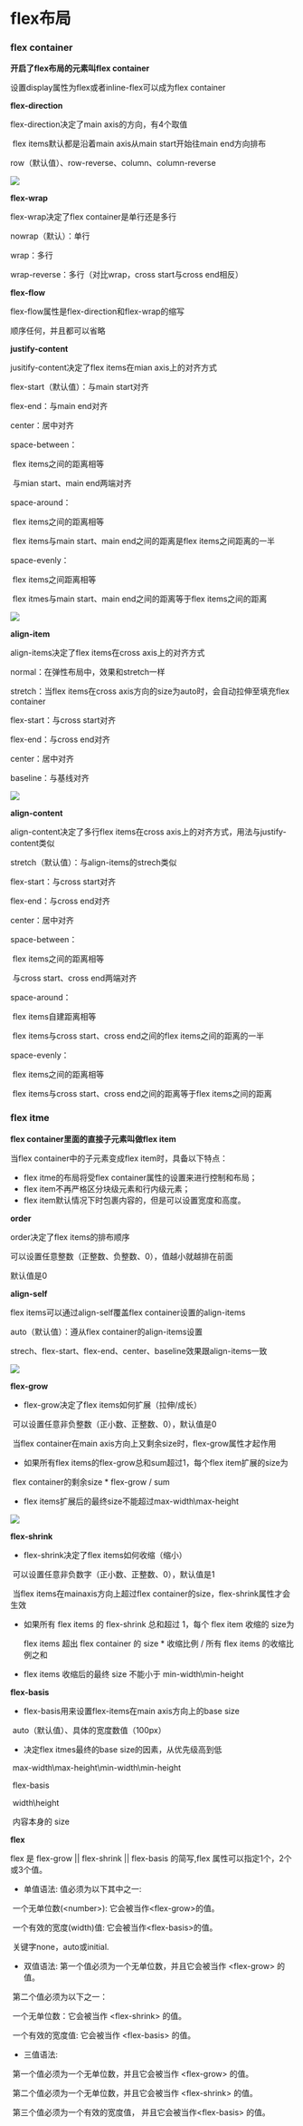 # flex布局

### flex container

**开启了flex布局的元素叫flex container**

设置display属性为flex或者inline-flex可以成为flex container

**flex-direction**

flex-direction决定了main axis的方向，有4个取值

​	flex items默认都是沿着main axis从main start开始往main end方向排布

row（默认值）、row-reverse、column、column-reverse

![](E:\githubrepositories\readingbooks\css\img\flex-direction.png)

**flex-wrap**

flex-wrap决定了flex container是单行还是多行

nowrap（默认）：单行

wrap：多行

wrap-reverse：多行（对比wrap，cross start与cross end相反）

**flex-flow**

flex-flow属性是flex-direction和flex-wrap的缩写

顺序任何，并且都可以省略

**justify-content**

jusitify-content决定了flex items在mian axis上的对齐方式

flex-start（默认值）：与main start对齐

flex-end：与main end对齐

center：居中对齐

space-between：

​	flex items之间的距离相等

​	与mian start、main end两端对齐

space-around：

​	flex items之间的距离相等

​	flex items与main start、main end之间的距离是flex items之间距离的一半

space-evenly：

​	flex items之间距离相等

​	flex itmes与main start、main end之间的距离等于flex items之间的距离

![](E:\githubrepositories\readingbooks\css\img\justify-content.png)

**align-item**

align-items决定了flex items在cross axis上的对齐方式

normal：在弹性布局中，效果和stretch一样

stretch：当flex items在cross axis方向的size为auto时，会自动拉伸至填充flex container

flex-start：与cross start对齐

flex-end：与cross end对齐

center：居中对齐

baseline：与基线对齐

![](E:\githubrepositories\readingbooks\css\img\align-items.png)

**align-content**

align-content决定了多行flex items在cross axis上的对齐方式，用法与justify-content类似

stretch（默认值）：与align-items的strech类似

flex-start：与cross start对齐

flex-end：与cross end对齐

center：居中对齐

space-between：

​	flex items之间的距离相等

​	与cross start、cross end两端对齐

space-around：

​	flex items自建距离相等

​	flex items与cross start、cross end之间的flex items之间的距离的一半

space-evenly：

​	flex items之间的距离相等

​	flex items与cross start、cross end之间的距离等于flex items之间的距离

[](../img/align-content.png)



### flex itme

**flex container里面的直接子元素叫做flex item**

当flex container中的子元素变成flex item时，具备以下特点：

- flex itme的布局将受flex container属性的设置来进行控制和布局；
- flex item不再严格区分块级元素和行内级元素；
- flex item默认情况下时包裹内容的，但是可以设置宽度和高度。

**order**

order决定了flex items的排布顺序

可以设置任意整数（正整数、负整数、0），值越小就越排在前面

默认值是0

**align-self**

flex items可以通过align-self覆盖flex container设置的align-items

auto（默认值）：遵从flex container的align-items设置

strech、flex-start、flex-end、center、baseline效果跟align-items一致

![](E:\githubrepositories\readingbooks\css\img\align-self.png)

**flex-grow**

- flex-grow决定了flex items如何扩展（拉伸/成长）

​		可以设置任意非负整数（正小数、正整数、0），默认值是0

​		当flex container在main axis方向上又剩余size时，flex-grow属性才起作用

- 如果所有flex items的flex-grow总和sum超过1，每个flex item扩展的size为

​		flex container的剩余size * flex-grow / sum

- flex items扩展后的最终size不能超过max-width\max-height

![](E:\githubrepositories\readingbooks\css\img\flex-grow.png)

**flex-shrink**

- flex-shrink决定了flex items如何收缩（缩小）

​	可以设置任意非负数字（正小数、正整数、0），默认值是1

​	当flex items在mainaxis方向上超过flex container的size，flex-shrink属性才会生效

- 如果所有 flex items 的 flex-shrink 总和超过 1，每个 flex item 收缩的 size为

  flex items 超出 flex container 的 size * 收缩比例 / 所有 flex items 的收缩比例之和

- flex items 收缩后的最终 size 不能小于 min-width\min-height

**flex-basis**

- flex-basis用来设置flex-items在main axis方向上的base size

​	auto（默认值）、具体的宽度数值（100px）

- 决定flex itmes最终的base size的因素，从优先级高到低

​	max-width\max-height\min-width\min-height

​	flex-basis

​	width\height

​	内容本身的 size

**flex**

flex 是 flex-grow \|| flex-shrink \|| flex-basis 的简写,flex 属性可以指定1个，2个或3个值。

- 单值语法: 值必须为以下其中之一:

​	一个无单位数(\<number>): 它会被当作\<flex-grow>的值。

​	一个有效的宽度(width)值: 它会被当作\<flex-basis>的值。

​	关键字none，auto或initial.

- 双值语法: 第一个值必须为一个无单位数，并且它会被当作 \<flex-grow> 的值。

​	第二个值必须为以下之一：

​	一个无单位数：它会被当作 \<flex-shrink> 的值。

​	一个有效的宽度值: 它会被当作 \<flex-basis> 的值。

- 三值语法: 

​	第一个值必须为一个无单位数，并且它会被当作 \<flex-grow> 的值。

​	第二个值必须为一个无单位数，并且它会被当作 \<flex-shrink> 的值。

​	第三个值必须为一个有效的宽度值， 并且它会被当作\<flex-basis> 的值。
